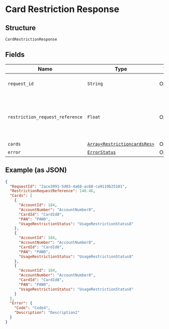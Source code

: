 
# Card Restriction Response

## Structure

`CardRestrictionResponse`

## Fields

| Name | Type | Tags | Description |
|  --- | --- | --- | --- |
| `request_id` | `String` | Optional | Request Id of the API call |
| `restriction_request_reference` | `Float` | Optional | Reference number for tracking the execution of the card restriction requests. |
| `cards` | [`Array<RestrictioncardsRes>`](../../doc/models/restrictioncards-res.md) | Optional | - |
| `error` | [`ErrorStatus`](../../doc/models/error-status.md) | Optional | - |

## Example (as JSON)

```json
{
  "RequestId": "2ace3991-5d03-4a68-ac68-ca9119b25101",
  "RestrictionRequestReference": 140.46,
  "Cards": [
    {
      "AccountId": 184,
      "AccountNumber": "AccountNumber8",
      "CardId": "CardId8",
      "PAN": "PAN0",
      "UsageRestrictionStatus": "UsageRestrictionStatus8"
    },
    {
      "AccountId": 184,
      "AccountNumber": "AccountNumber8",
      "CardId": "CardId8",
      "PAN": "PAN0",
      "UsageRestrictionStatus": "UsageRestrictionStatus8"
    },
    {
      "AccountId": 184,
      "AccountNumber": "AccountNumber8",
      "CardId": "CardId8",
      "PAN": "PAN0",
      "UsageRestrictionStatus": "UsageRestrictionStatus8"
    }
  ],
  "Error": {
    "Code": "Code4",
    "Description": "Description2"
  }
}
```

